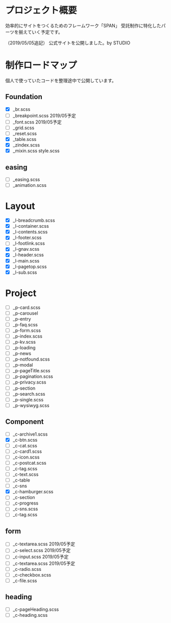 # プロジェクト概要

効率的にサイトをつくるためのフレームワーク「SPAN」
受託制作に特化したパーツを揃えていく予定です。

（2019/05/05追記）
公式サイトを公開しました。by STUDIO

# 制作ロードマップ
個人で使っていたコードを整理途中で公開しています。


## Foundation
- [x] _br.scss
- [ ] _breakpoint.scss 2019/05予定
- [ ] _font.scss 2019/05予定
- [ ] _grid.scss
- [ ] _reset.scss
- [x] _table.scss
- [x] _zindex.scss
- [x] _mixin.scss
style.scss

## easing
- [ ] _easing.scss
- [ ] _animation.scss

# Layout
- [x] _l-breadcrumb.scss
- [x] _l-container.scss
- [x] _l-contents.scss
- [x] _l-footer.scss
- [ ] _l-footlink.scss
- [x] _l-gnav.scss
- [x] _l-header.scss
- [x] _l-main.scss
- [x] _l-pagetop.scss
- [x] _l-sub.scss

# Project
- [ ] _p-card.scss
- [ ] _p-carousel 
- [ ] _p-entry 
- [ ] _p-faq.scss
- [ ] _p-form.scss
- [ ] _p-index.scss
- [ ] _p-kv.scss
- [ ] _p-loading 
- [ ] _p-news 
- [ ] _p-notfound.scss
- [ ] _p-modal 
- [ ] _p-pageTitle.scss
- [ ] _p-pagination.scss
- [ ] _p-privacy.scss
- [ ] _p-section 
- [ ] _p-search.scss 
- [ ] _p-single.scss
- [ ] _p-wysiwyg.scss 

## Component
- [ ] _c-archive1.scss
- [x] _c-btn.scss
- [ ] _c-cat.scss
- [ ] _c-card1.scss
- [ ] _c-icon.scss
- [ ] _c-postcat.scss
- [ ] _c-tag.scss
- [ ] _c-text.scss
- [ ] _c-table
- [ ] _c-sns
- [x] _c-hamburger.scss
- [ ] _c-section
- [ ] _c-progress
- [ ] _c-sns.scss
- [ ] _c-tag.scss

## form
- [ ] _c-textarea.scss 2019/05予定
- [ ] _c-select.scss 2019/05予定
- [ ] _c-input.scss 2019/05予定
- [ ] _c-textarea.scss 2019/05予定
- [ ] _c-radio.scss 
- [ ] _c-checkbox.scss 
- [ ] _c-file.scss

## heading
- [ ] _c-pageHeading.scss
- [ ] _c-heading.scss 

